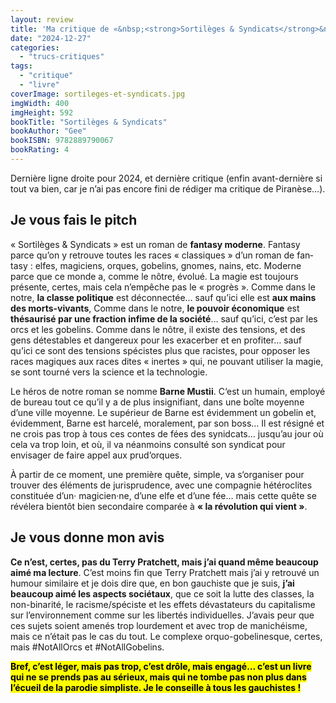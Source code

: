 ```yaml
---
layout: review
title: 'Ma critique de «&nbsp;<strong>Sortilèges & Syndicats</strong>&nbsp;» de <em>Gee</em>'
date: "2024-12-27"
categories: 
  - "trucs-critiques"
tags: 
  - "critique"
  - "livre"
coverImage: sortileges-et-syndicats.jpg
imgWidth: 400
imgHeight: 592
bookTitle: "Sortilèges & Syndicats"
bookAuthor: "Gee"
bookISBN: 9782889790067        
bookRating: 4
---
```


Dernière ligne droite pour 2024, et dernière critique (enfin avant-dernière si tout va bien, car je n’ai pas encore fini de rédiger ma critique de Piranèse…).

<h2>Je vous fais le pitch</h2>

«&nbsp;Sortilèges & Syndicats&nbsp;» est un roman de <strong><span lang="en">fantasy</span> moderne</strong>. <span lang="en">Fantasy</span> parce qu’on y retrouve toutes les races «&nbsp;classiques&nbsp;» d’un roman de <span lang="en">fantasy</span>&nbsp;: elfes, magiciens, orques, gobelins, gnomes, nains, etc. Moderne parce que ce monde a, comme le nôtre, évolué. La magie est toujours présente, certes, mais cela n’empêche pas le «&nbsp;progrès&nbsp;». Comme dans le notre, <strong>la classe politique</strong> est déconnectée… sauf qu’ici elle est <strong>aux mains des morts-vivants</strong>, Comme dans le notre, <strong>le pouvoir économique</strong> est <strong>thésaurisé par une fraction infime de la société</strong>… sauf qu’ici, c’est par les orcs et les gobelins. Comme dans le nôtre, il existe des tensions, et des gens détestables et dangereux pour les exacerber et en profiter… sauf qu’ici ce sont des tensions spécistes plus que racistes, pour opposer les races magiques aux races dites «&nbsp;inertes&nbsp;» qui, ne pouvant utiliser la magie, se sont tourné vers la science et la technologie.

Le héros de notre roman se nomme <strong>Barne Mustii</strong>. C‘est un humain, employé de bureau tout ce qu’il y a de plus insignifiant, dans une boîte moyenne d’une ville moyenne. Le supérieur de Barne est évidemment un gobelin et, évidemment, Barne est harcelé, moralement, par son boss… Il est résigné et ne crois pas trop à tous ces contes de fées des synidcats… jusqu’au jour où cela va trop loin, et où, il va néanmoins consulté son syndicat pour envisager de faire appel aux prud’orques.

À partir de ce moment, une première quête, simple, va s‘organiser pour trouver des éléments de jurisprudence, avec une compagnie hétéroclites constituée d’un· magicien·ne, d’une elfe et d’une fée… mais cette quête se révélera bientôt bien secondaire comparée à <strong>«&nbsp;la révolution qui vient&nbsp;»</strong>.

<h2>Je vous donne mon avis</h2>

<strong>Ce n’est, certes, pas du Terry Pratchett, mais j’ai quand même beaucoup aimé ma lecture</strong>. C’est moins fin que Terry Pratchett mais j’ai y retrouvé un humour similaire et je dois dire que, en bon gauchiste que je suis, <strong>j’ai beaucoup aimé les aspects sociétaux</strong>, que ce soit la lutte des classes, la non-binarité, le racisme/spéciste et les effets dévastateurs du capitalisme sur l’environnement comme sur les libertés individuelles. J’avais peur que ces sujets soient amenés trop lourdement et avec trop de manichéisme, mais ce n’était pas le cas du tout. Le complexe orquo-gobelinesque, certes, mais #NotAllOrcs et #NotAllGobelins. 

<strong><mark>Bref, c’est léger, mais pas trop, c’est drôle, mais engagé… c’est un livre qui ne se prends pas au sérieux, mais qui ne tombe pas non plus dans l’écueil de la parodie simpliste. Je le conseille à tous les gauchistes&nbsp;!</mark></strong>
